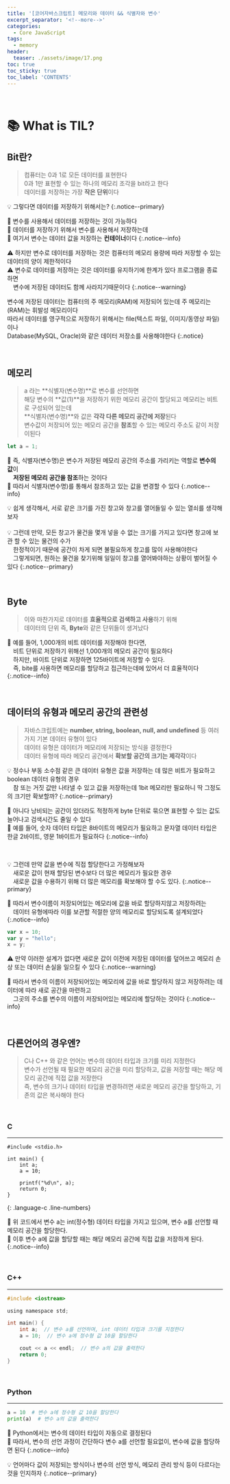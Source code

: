 ```yaml
---
title: '[코어자바스크립트] 메모리와 데이터 && 식별자와 변수'
excerpt_separator: '<!--more-->'
categories:
  - Core JavaScript
tags:
  - memory
header:
  teaser: ./assets/image/17.png
toc: true
toc_sticky: true
toc_label: 'CONTENTS'
---
```


<br>

<!--  source ~/.bash_profile   -->
<!-- bundle exec jekyll serve -->

# 📚 What is TIL?

<!-- content -->
## Bit란?

> 컴퓨터는 0과 1로 모든 데이터를 표현한다  
> 0과 1만 표현할 수 있는 하나의 메모리 조각을 bit라고 한다  
> 데이터를 저장하는 가장 **작은 단위**이다

💡 그렇다면 데이터를 저장하기 위해서는?
{:.notice--primary}

🔎 변수를 사용해서 데이터를 저장하는 것이 가능하다  
🔎 데이터를 저장하기 위해서 변수를 사용해서 저장하는데  
🔎 여기서 변수는 데이터 값을 저장하는 **컨테이너**이다
{:.notice--info}

⚠️ 하지만 변수로 데이터를 저장하는 것은 컴퓨터의 메모리 용량에 따라 저장할 수 있는 데이터의 양이 제한적이다  
⚠️ 변수로 데이터를 저장하는 것은 데이터를 유지하기에 한계가 있다 프로그램을 종료하면  
&emsp;변수에 저장된 데이터도 함께 사라지기때문이다
{:.notice--warning}

변수에 저장된 데이터는 컴퓨터의 주 메모리(RAM)에 저장되어 있는데 주 메모리는(RAM)는 휘발성 메모리이다  
따라서 데이터를 영구적으로 저장하기 위해서는  file(텍스트 파일, 이미지/동영상 파일)이나   
Database(MySQL, Oracle)와 같은 데이터 저장소를 사용해야한다
{:.notice}

<br>

## 메모리

> a 라는 **식별자(변수명)**로 변수를 선언하면  
> 해당 변수의 **값(1)**을 저장하기 위한 메모리 공간이 할당되고 메모리는 비트로 구성되어 있는데  
> **식별자(변수명)**와 값은 **각각 다른 메모리 공간에 저장**된다  
> 변수값이 저장되어 있는 메모리 공간을 **참조**할 수 있는 메모리 주소도 같이 저장이된다

```js
let a = 1;
```

🔎 즉, 식별자(변수명)은 변수가 저장된 메모리 공간의 주소를 가리키는 역할로 **변수의 값**이  
&emsp;**저장된 메모리 공간을 참조**하는 것이다  
🔎 따라서 식별자(변수명)를 통해서 참조하고 있는 값을 변경할 수 있다
{:.notice--info}

💡 쉽게 생각해서, 서로 같은 크기를 가진 창고와 창고를 열어들일 수 있는 열쇠를 생각해보자  
<br>
💡 그런데 만약, 모든 창고가 물건을 몇개 넣을 수 없는 크기를 가지고 있다면 창고에 보관 할 수 있는 물건의 수가  
&emsp;한정적이기 때문에 공간이 차게 되면 불필요하게 창고를 많이 사용해야한다  
&emsp;그렇게되면, 원하는 물건을 찾기위해 일일이 창고를 열어봐야하는 상황이 벌어질 수 있다 
{:.notice--primary}

<br>

## Byte

> 이와 마찬가지로 데이터를 **효율적으로 검색하고 사용**하기 위해   
> 데이터의 단위 즉, **Byte**와 같은 단위들이 생겨났다

🔎 예를 들어, 1,000개의 비트 데이터를 저장해야 한다면,   
&emsp;비트 단위로 저장하기 위해선 1,000개의 메모리 공간이 필요하다   
&emsp;하지만, 바이트 단위로 저장하면 125바이트에 저장할 수 있다.  
&emsp;즉, bite를 사용하면 메모리를 할당하고 접근하는데에 있어서 더 효율적이다
{:.notice--info}

<br>

## 데이터의 유형과 메모리 공간의 관련성

> 자바스크립트에는 **number, string, boolean, null, and undefined** 등 여러 가지 기본 데이터 유형이 있다   
> 데이터 유형은 데이터가 메모리에 저장되는 방식을 결정한다  
> 데이터 유형에 따라 메모리 공간에서 **확보할 공간의 크기는 제각각**이다

💡 정수나 부동 소수점 같은 큰 데이터 유형은 값을 저장하는 데 많은 비트가 필요하고 boolean 데이터 유형의 경우  
&emsp;참 또는 거짓 값만 나타낼 수 있고 값을 저장하는데 1bit 메모리만 필요하니 딱 그정도의 크기만 확보할까?
{:.notice--primary}

🔎 아니다 낭비되는 공간이 있더라도 적정하게 byte 단위로 묶으면 표현할 수 있는 값도 늘어나고 검색시간도 줄일 수 있다  
🔎 예를 들어, 숫자 데이터 타입은 8바이트의 메모리가 필요하고 문자열 데이터 타입은 한글 2바이트, 영문 1바이트가 필요하다
{:.notice--info}

<br>

💡 그런데 만약 값을 변수에 직접 할당한다고 가정해보자  
&emsp;새로운 값이 현재 할당된 변수보다 더 많은 메모리가 필요한 경우  
&emsp;새로운 값을 수용하기 위해 더 많은 메모리를 확보해야 할 수도 있다.
{:.notice--primary}

🔎 따라서 변수이름이 저장되어있는 메모리에 값을 바로 할당하지않고 저장하려는  
&emsp;데이터 유형에따라 이를 보관할 적절한 양의 메모리로 할당되도록 설계되었다
{:.notice--info}

```js
var x = 10;
var y = "hello";
x = y;
```

⚠️ 만약 이러한 설계가 없다면 새로운 값이 이전에 저장된 데이터를 덮어쓰고 메모리 손상 또는 데이터 손실을 일으킬 수 있다
{:.notice--warning}

🔎 따라서 변수의 이름이 저장되어있는 메모리에 값을 바로 할당하지 않고 저장하려는 데이터에 따라 새로 공간을 마련하고  
&emsp;그곳의 주소를 변수의 이름이 저장되어있는 메모리에 할당하는 것이다
{:.notice--info}

<br>

## 다른언어의 경우엔?

> C나 C++ 와 같은 언어는 변수의 데이터 타입과 크기를 미리 지정한다  
> 변수가 선언될 때 필요한 메모리 공간을 미리 할당하고, 값을 저장할 때는 해당 메모리 공간에 직접 값을 저장한다  
> 즉, 변수의 크기나 데이터 타입을 변경하려면 새로운 메모리 공간을 할당하고, 기존의 값은 복사해야 한다

<br>

### C
---

```
#include <stdio.h>

int main() {
    int a;  
    a = 10;  

    printf("%d\n", a);  
    return 0;
}
```
{: .language-c .line-numbers}

🔎 위 코드에서 변수 a는 int(정수형) 데이터 타입을 가지고 있으며, 변수 a를 선언할 때 메모리 공간을 할당한다.   
🔎 이후 변수 a에 값을 할당할 때는 해당 메모리 공간에 직접 값을 저장하게 된다.
{:.notice--info}

<br>

### C++
---
```c
#include <iostream>

using namespace std;

int main() {
    int a;  // 변수 a를 선언하며, int 데이터 타입과 크기를 지정한다
    a = 10;  // 변수 a에 정수형 값 10을 할당한다

    cout << a << endl;  // 변수 a의 값을 출력한다
    return 0;
}
```

<br>

### Python
---
```python
a = 10  # 변수 a에 정수형 값 10을 할당한다
print(a)  # 변수 a의 값을 출력한다
```

🔎 Python에서는 변수의 데이터 타입이 자동으로 결정된다  
🔎 따라서, 변수의 선언 과정이 간단하다 변수 a를 선언할 필요없이, 변수에 값을 할당하면 된다
{:.notice--info}


💡 언어마다 값이 저장되는 방식이나 변수의 선언 방식, 메모리 관리 방식 등이 다르다는 것을 인지하자
{:.notice--primary}
<!-- content -->


